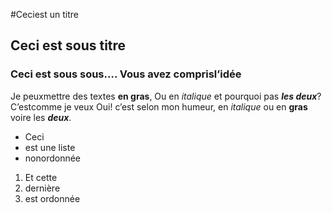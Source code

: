 #Ceciest un titre
## Ceci est sous titre
### Ceci est sous sous…. Vous avez comprisl’idée
Je peuxmettre des textes **en gras**,
Ou en *italique* et pourquoi pas ***les deux***? C’estcomme je veux
Oui! c’est selon mon humeur, en *italique* ou en **gras** voire les ***deux***.
- Ceci
- est une liste
- nonordonnée
1. Et cette
2. dernière
3. est ordonnée
